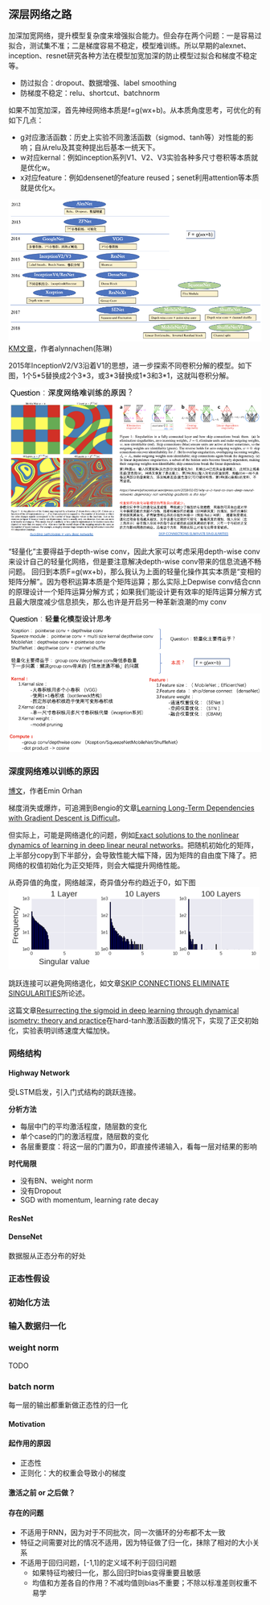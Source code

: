
## 深层网络之路

加深加宽网络，提升模型复杂度来增强拟合能力。但会存在两个问题：一是容易过拟合，测试集不准；二是梯度容易不稳定，模型难训练。所以早期的alexnet、inception、resnet研究各种方法在模型加宽加深的防止模型过拟合和梯度不稳定等。
- 防过拟合：dropout、数据增强、label smoothing
- 防梯度不稳定：relu、shortcut、batchnorm

如果不加宽加深，首先神经网络本质是f=g(wx+b)。从本质角度思考，可优化的有如下几点：
- g对应激活函数：历史上实验不同激活函数（sigmod、tanh等）对性能的影响；自从relu及其变种提出后基本一统天下。
- w对应kernal：例如inception系列V1、V2、V3实验各种多尺寸卷积等本质就是优化w。
- x对应feature：例如densenet的feature reused；senet利用attention等本质就是优化x。

![](深层网络之路1.png)
[KM文章](http://km.oa.com/group/33427/articles/show/401816)，作者alynnachen(陈琳)

2015年InceptionV2/V3沿着V1的思想，进一步探索不同卷积分解的模型。如下图，1个5\*5替换成2个3\*3，或3\*3替换成1\*3和3\*1，这就叫卷积分解。

![](深层网络之路2.png)

“轻量化”主要得益于depth-wise conv，因此大家可以考虑采用depth-wise conv来设计自己的轻量化网络，但是要注意解决depth-wise conv带来的信息流通不畅问题。
回归到本质F=g(wx+b)，那么我认为上面的轻量化操作其实本质是“变相的矩阵分解”。因为卷积运算本质是个矩阵运算；那么实际上Depwise conv结合cnn的原理设计一个矩阵运算分解方式；如果我们能设计更有效率的矩阵运算分解方式且最大限度减少信息损失，那么也许是开启另一种革新浪潮的my conv

![](深层网络之路3.png)

### 深度网络难以训练的原因
[博文](https://severelytheoretical.wordpress.com/2018/01/01/why-is-it-hard-to-train-deep-neural-networks-degeneracy-not-vanishing-gradients-is-the-key/)，作者Emin Orhan

梯度消失或爆炸，可追溯到Bengio的文章[Learning Long-Term Dependencies
with Gradient Descent is Difficult](http://ieeexplore.ieee.org/stamp/stamp.jsp?arnumber=279181)。

但实际上，可能是网络退化的问题，例如[Exact solutions to the nonlinear dynamics of learning in deep linear neural networks](https://arxiv.org/abs/1312.6120)。把随机初始化的矩阵，上半部分copy到下半部分，会导致性能大幅下降，因为矩阵的自由度下降了。把网络的权值初始化为正交矩阵，则会大幅提升网络性能。

从奇异值的角度，网络越深，奇异值分布约趋近于0，如下图
![](深层网络之路4.png)

跳跃连接可以避免网络退化，如文章[SKIP CONNECTIONS ELIMINATE SINGULARITIES](https://openreview.net/pdf?id=HkwBEMWCZ)所论述。

这篇文章[Resurrecting the sigmoid in deep learning through dynamical isometry: theory and practice](https://arxiv.org/abs/1711.04735)在hard-tanh激活函数的情况下，实现了正交初始化，实验表明训练速度大幅加快。

### 网络结构

#### Highway Network
受LSTM启发，引入门式结构的跳跃连接。

**分析方法**
- 每层中门的平均激活程度，随层数的变化
- 单个case的门的激活程度，随层数的变化
- 各层重要度：将这一层的门置为0，即直接传递输入，看每一层对结果的影响

**时代局限**
- 没有BN、weight norm
- 没有Dropout
- SGD with momentum, learning rate decay

#### ResNet

#### DenseNet



数据服从正态分布的好处

### 正态性假设

### 初始化方法

### 输入数据归一化



### weight norm
TODO

### batch norm
每一层的输出都重新做正态性的归一化

#### Motivation

#### 起作用的原因
- 正态性
- 正则化：大的权重会导致小的梯度

#### 激活之前 or 之后做？

#### 存在的问题
- 不适用于RNN，因为对于不同批次，同一次循环的分布都不太一致
- 特征之间需要对比的情况不适用，因为特征做了归一化，抹除了相对的大小关系
- 不适用于回归问题，[-1,1]的定义域不利于回归问题
  - 如果特征均被归一化，那么回归时bias变得重要且敏感
  - 均值和方差各自的作用？不减均值则bias不重要；不除以标准差则权重不易学
